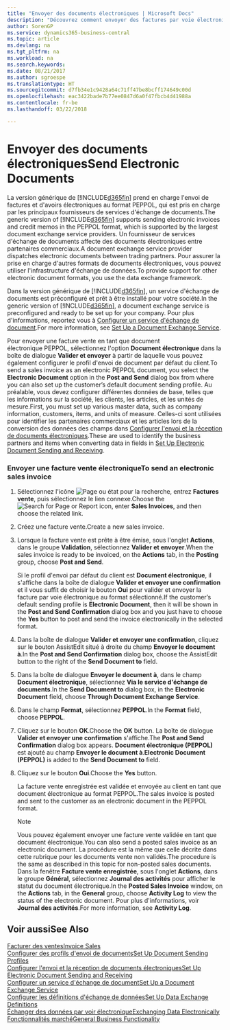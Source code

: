 ```yaml
---
title: "Envoyer des documents électroniques | Microsoft Docs"
description: "Découvrez comment envoyer des factures par voie électronique."
author: SorenGP
ms.service: dynamics365-business-central
ms.topic: article
ms.devlang: na
ms.tgt_pltfrm: na
ms.workload: na
ms.search.keywords: 
ms.date: 08/21/2017
ms.author: sgroespe
ms.translationtype: HT
ms.sourcegitcommit: d7fb34e1c9428a64c71ff47be8bcff174649c00d
ms.openlocfilehash: eac3422bade7b77ee0847d6a0f47fbcb4d41988a
ms.contentlocale: fr-be
ms.lasthandoff: 03/22/2018

---
```

# <a name="send-electronic-documents"></a><span data-ttu-id="3c924-103">Envoyer des documents électroniques</span><span class="sxs-lookup"><span data-stu-id="3c924-103">Send Electronic Documents</span></span>
<span data-ttu-id="3c924-104">La version générique de [!INCLUDE[d365fin](includes/d365fin_md.md)] prend en charge l'envoi de factures et d'avoirs électroniques au format PEPPOL, qui est pris en charge par les principaux fournisseurs de services d'échange de documents.</span><span class="sxs-lookup"><span data-stu-id="3c924-104">The generic version of [!INCLUDE[d365fin](includes/d365fin_md.md)] supports sending electronic invoices and credit memos in the PEPPOL format, which is supported by the largest document exchange service providers.</span></span> <span data-ttu-id="3c924-105">Un fournisseur de services d'échange de documents affecte des documents électroniques entre partenaires commerciaux.</span><span class="sxs-lookup"><span data-stu-id="3c924-105">A document exchange service provider dispatches electronic documents between trading partners.</span></span> <span data-ttu-id="3c924-106">Pour assurer la prise en charge d'autres formats de documents électroniques, vous pouvez utiliser l'infrastructure d'échange de données.</span><span class="sxs-lookup"><span data-stu-id="3c924-106">To provide support for other electronic document formats, you use the data exchange framework.</span></span>  

 <span data-ttu-id="3c924-107">Dans la version générique de [!INCLUDE[d365fin](includes/d365fin_md.md)], un service d'échange de documents est préconfiguré et prêt à être installé pour votre société.</span><span class="sxs-lookup"><span data-stu-id="3c924-107">In the generic version of [!INCLUDE[d365fin](includes/d365fin_md.md)], a document exchange service is preconfigured and ready to be set up for your company.</span></span> <span data-ttu-id="3c924-108">Pour plus d'informations, reportez vous à [Configurer un service d'échange de document](across-how-to-set-up-a-document-exchange-service.md).</span><span class="sxs-lookup"><span data-stu-id="3c924-108">For more information, see [Set Up a Document Exchange Service](across-how-to-set-up-a-document-exchange-service.md).</span></span>  

 <span data-ttu-id="3c924-109">Pour envoyer une facture vente en tant que document électronique PEPPOL, sélectionnez l'option **Document électronique** dans la boîte de dialogue **Valider et envoyer** à partir de laquelle vous pouvez également configurer le profil d'envoi de document par défaut du client.</span><span class="sxs-lookup"><span data-stu-id="3c924-109">To send a sales invoice as an electronic PEPPOL document, you select the **Electronic Document** option in the **Post and Send** dialog box from where you can also set up the customer’s default document sending profile.</span></span> <span data-ttu-id="3c924-110">Au préalable, vous devez configurer différentes données de base, telles que les informations sur la société, les clients, les articles, et les unités de mesure.</span><span class="sxs-lookup"><span data-stu-id="3c924-110">First, you must set up various master data, such as company information, customers, items, and units of measure.</span></span> <span data-ttu-id="3c924-111">Celles-ci sont utilisées pour identifier les partenaires commerciaux et les articles lors de la conversion des données des champs dans [Configurer l'envoi et la réception de documents électroniques](across-how-to-set-up-electronic-document-sending-and-receiving.md).</span><span class="sxs-lookup"><span data-stu-id="3c924-111">These are used to identify the business partners and items when converting data in fields in [Set Up Electronic Document Sending and Receiving](across-how-to-set-up-electronic-document-sending-and-receiving.md).</span></span>  

### <a name="to-send-an-electronic-sales-invoice"></a><span data-ttu-id="3c924-112">Envoyer une facture vente électronique</span><span class="sxs-lookup"><span data-stu-id="3c924-112">To send an electronic sales invoice</span></span>  

1.  <span data-ttu-id="3c924-113">Sélectionnez l'icône ![Page ou état pour la recherche](media/ui-search/search_small.png "Page ou état pour la recherche"), entrez **Factures vente**, puis sélectionnez le lien connexe.</span><span class="sxs-lookup"><span data-stu-id="3c924-113">Choose the ![Search for Page or Report](media/ui-search/search_small.png "Search for Page or Report icon") icon, enter **Sales Invoices**, and then choose the related link.</span></span>  

2.  <span data-ttu-id="3c924-114">Créez une facture vente.</span><span class="sxs-lookup"><span data-stu-id="3c924-114">Create a new sales invoice.</span></span>  

3.  <span data-ttu-id="3c924-115">Lorsque la facture vente est prête à être émise, sous l'onglet **Actions**, dans le groupe **Validation**, sélectionnez **Valider et envoyer**.</span><span class="sxs-lookup"><span data-stu-id="3c924-115">When the sales invoice is ready to be invoiced, on the **Actions** tab, in the **Posting** group, choose **Post and Send**.</span></span>  

     <span data-ttu-id="3c924-116">Si le profil d'envoi par défaut du client est **Document électronique**, il s'affiche dans la boîte de dialogue **Valider et envoyer une confirmation** et il vous suffit de choisir le bouton **Oui** pour valider et envoyer la facture par voie électronique au format sélectionné.</span><span class="sxs-lookup"><span data-stu-id="3c924-116">If the customer’s default sending profile is **Electronic Document**, then it will be shown in the **Post and Send Confirmation** dialog box and you just have to choose the **Yes** button to post and send the invoice electronically in the selected format.</span></span>  

4.  <span data-ttu-id="3c924-117">Dans la boîte de dialogue **Valider et envoyer une confirmation**, cliquez sur le bouton AssistEdit situé à droite du champ **Envoyer le document à**.</span><span class="sxs-lookup"><span data-stu-id="3c924-117">In the **Post and Send Confirmation** dialog box, choose the AssistEdit button to the right of the **Send Document to** field.</span></span>  

5.  <span data-ttu-id="3c924-118">Dans la boîte de dialogue **Envoyer le document à**, dans le champ **Document électronique**, sélectionnez **Via le service d'échange de documents**.</span><span class="sxs-lookup"><span data-stu-id="3c924-118">In the **Send Document to** dialog box, in the **Electronic Document** field, choose **Through Document Exchange Service**.</span></span>  

6.  <span data-ttu-id="3c924-119">Dans le champ **Format**, sélectionnez **PEPPOL**.</span><span class="sxs-lookup"><span data-stu-id="3c924-119">In the **Format** field, choose **PEPPOL**.</span></span>  

7.  <span data-ttu-id="3c924-120">Cliquez sur le bouton **OK**.</span><span class="sxs-lookup"><span data-stu-id="3c924-120">Choose the **OK** button.</span></span> <span data-ttu-id="3c924-121">La boîte de dialogue **Valider et envoyer une confirmation** s'affiche.</span><span class="sxs-lookup"><span data-stu-id="3c924-121">The **Post and Send Confirmation** dialog box appears.</span></span> <span data-ttu-id="3c924-122">**Document électronique (PEPPOL)** est ajouté au champ **Envoyer le document à**.</span><span class="sxs-lookup"><span data-stu-id="3c924-122">**Electronic Document (PEPPOL)** is added to the **Send Document to** field.</span></span>  

8.  <span data-ttu-id="3c924-123">Cliquez sur le bouton **Oui**.</span><span class="sxs-lookup"><span data-stu-id="3c924-123">Choose the **Yes** button.</span></span>  

     <span data-ttu-id="3c924-124">La facture vente enregistrée est validée et envoyée au client en tant que document électronique au format PEPPOL.</span><span class="sxs-lookup"><span data-stu-id="3c924-124">The sales invoice is posted and sent to the customer as an electronic document in the PEPPOL format.</span></span>  

    > [!NOTE]  
    >  <span data-ttu-id="3c924-125">Vous pouvez également envoyer une facture vente validée en tant que document électronique.</span><span class="sxs-lookup"><span data-stu-id="3c924-125">You can also send a posted sales invoice as an electronic document.</span></span> <span data-ttu-id="3c924-126">La procédure est la même que celle décrite dans cette rubrique pour les documents vente non validés.</span><span class="sxs-lookup"><span data-stu-id="3c924-126">The procedure is the same as described in this topic for non-posted sales documents.</span></span> <span data-ttu-id="3c924-127">Dans la fenêtre **Facture vente enregistrée**, sous l'onglet **Actions**, dans le groupe **Général**, sélectionnez **Journal des activités** pour afficher le statut du document électronique.</span><span class="sxs-lookup"><span data-stu-id="3c924-127">In the **Posted Sales Invoice** window, on the **Actions** tab, in the **General** group, choose **Activity Log** to view the status of the electronic document.</span></span> <span data-ttu-id="3c924-128">Pour plus d'informations, voir **Journal des activités**.</span><span class="sxs-lookup"><span data-stu-id="3c924-128">For more information, see **Activity Log**.</span></span>  

## <a name="see-also"></a><span data-ttu-id="3c924-129">Voir aussi</span><span class="sxs-lookup"><span data-stu-id="3c924-129">See Also</span></span>  
[<span data-ttu-id="3c924-130">Facturer des ventes</span><span class="sxs-lookup"><span data-stu-id="3c924-130">Invoice Sales</span></span>](sales-how-invoice-sales.md)  
[<span data-ttu-id="3c924-131">Configurer des profils d'envoi de documents</span><span class="sxs-lookup"><span data-stu-id="3c924-131">Set Up Document Sending Profiles</span></span>](sales-how-setup-document-send-profiles.md)  
[<span data-ttu-id="3c924-132">Configurer l'envoi et la réception de documents électroniques</span><span class="sxs-lookup"><span data-stu-id="3c924-132">Set Up Electronic Document Sending and Receiving</span></span>](across-how-to-set-up-electronic-document-sending-and-receiving.md)  
[<span data-ttu-id="3c924-133">Configurer un service d'échange de document</span><span class="sxs-lookup"><span data-stu-id="3c924-133">Set Up a Document Exchange Service</span></span>](across-how-to-set-up-a-document-exchange-service.md)  
[<span data-ttu-id="3c924-134">Configurer les définitions d'échange de données</span><span class="sxs-lookup"><span data-stu-id="3c924-134">Set Up Data Exchange Definitions</span></span>](across-how-to-set-up-data-exchange-definitions.md)  
[<span data-ttu-id="3c924-135">Échanger des données par voir électronique</span><span class="sxs-lookup"><span data-stu-id="3c924-135">Exchanging Data Electronically</span></span>](across-data-exchange.md)  
[<span data-ttu-id="3c924-136">Fonctionnalités marché</span><span class="sxs-lookup"><span data-stu-id="3c924-136">General Business Functionality</span></span>](ui-across-business-areas.md)  

